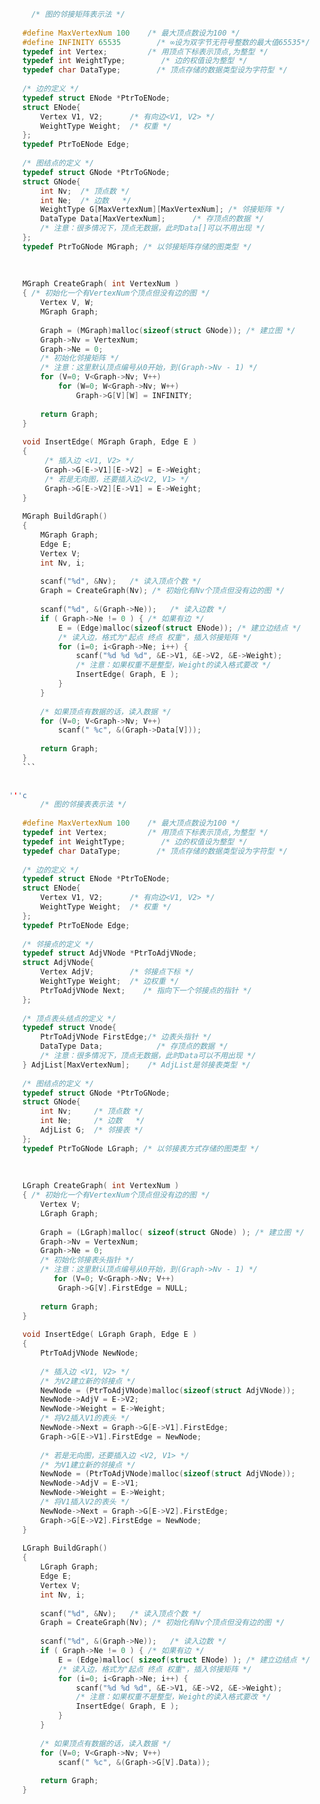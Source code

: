 ```c
      /* 图的邻接矩阵表示法 */
     
    #define MaxVertexNum 100    /* 最大顶点数设为100 */
    #define INFINITY 65535        /* ∞设为双字节无符号整数的最大值65535*/
    typedef int Vertex;         /* 用顶点下标表示顶点,为整型 */
    typedef int WeightType;        /* 边的权值设为整型 */
    typedef char DataType;        /* 顶点存储的数据类型设为字符型 */
     
    /* 边的定义 */
    typedef struct ENode *PtrToENode;
    struct ENode{
        Vertex V1, V2;      /* 有向边<V1, V2> */
        WeightType Weight;  /* 权重 */
    };
    typedef PtrToENode Edge;
            
    /* 图结点的定义 */
    typedef struct GNode *PtrToGNode;
    struct GNode{
        int Nv;  /* 顶点数 */
        int Ne;  /* 边数   */
        WeightType G[MaxVertexNum][MaxVertexNum]; /* 邻接矩阵 */
        DataType Data[MaxVertexNum];      /* 存顶点的数据 */
        /* 注意：很多情况下，顶点无数据，此时Data[]可以不用出现 */
    };
    typedef PtrToGNode MGraph; /* 以邻接矩阵存储的图类型 */
     
     
     
    MGraph CreateGraph( int VertexNum )
    { /* 初始化一个有VertexNum个顶点但没有边的图 */
        Vertex V, W;
        MGraph Graph;
         
        Graph = (MGraph)malloc(sizeof(struct GNode)); /* 建立图 */
        Graph->Nv = VertexNum;
        Graph->Ne = 0;
        /* 初始化邻接矩阵 */
        /* 注意：这里默认顶点编号从0开始，到(Graph->Nv - 1) */
        for (V=0; V<Graph->Nv; V++)
            for (W=0; W<Graph->Nv; W++)  
                Graph->G[V][W] = INFINITY;
                 
        return Graph; 
    }
            
    void InsertEdge( MGraph Graph, Edge E )
    {
         /* 插入边 <V1, V2> */
         Graph->G[E->V1][E->V2] = E->Weight;    
         /* 若是无向图，还要插入边<V2, V1> */
         Graph->G[E->V2][E->V1] = E->Weight;
    }
     
    MGraph BuildGraph()
    {
        MGraph Graph;
        Edge E;
        Vertex V;
        int Nv, i;
         
        scanf("%d", &Nv);   /* 读入顶点个数 */
        Graph = CreateGraph(Nv); /* 初始化有Nv个顶点但没有边的图 */ 
         
        scanf("%d", &(Graph->Ne));   /* 读入边数 */
        if ( Graph->Ne != 0 ) { /* 如果有边 */ 
            E = (Edge)malloc(sizeof(struct ENode)); /* 建立边结点 */ 
            /* 读入边，格式为"起点 终点 权重"，插入邻接矩阵 */
            for (i=0; i<Graph->Ne; i++) {
                scanf("%d %d %d", &E->V1, &E->V2, &E->Weight); 
                /* 注意：如果权重不是整型，Weight的读入格式要改 */
                InsertEdge( Graph, E );
            }
        } 
     
        /* 如果顶点有数据的话，读入数据 */
        for (V=0; V<Graph->Nv; V++) 
            scanf(" %c", &(Graph->Data[V]));
     
        return Graph;
    }
    ```
 
 
 '''c
        /* 图的邻接表表示法 */
     
    #define MaxVertexNum 100    /* 最大顶点数设为100 */
    typedef int Vertex;         /* 用顶点下标表示顶点,为整型 */
    typedef int WeightType;        /* 边的权值设为整型 */
    typedef char DataType;        /* 顶点存储的数据类型设为字符型 */
     
    /* 边的定义 */
    typedef struct ENode *PtrToENode;
    struct ENode{
        Vertex V1, V2;      /* 有向边<V1, V2> */
        WeightType Weight;  /* 权重 */
    };
    typedef PtrToENode Edge;
     
    /* 邻接点的定义 */
    typedef struct AdjVNode *PtrToAdjVNode; 
    struct AdjVNode{
        Vertex AdjV;        /* 邻接点下标 */
        WeightType Weight;  /* 边权重 */
        PtrToAdjVNode Next;    /* 指向下一个邻接点的指针 */
    };
     
    /* 顶点表头结点的定义 */
    typedef struct Vnode{
        PtrToAdjVNode FirstEdge;/* 边表头指针 */
        DataType Data;            /* 存顶点的数据 */
        /* 注意：很多情况下，顶点无数据，此时Data可以不用出现 */
    } AdjList[MaxVertexNum];    /* AdjList是邻接表类型 */
     
    /* 图结点的定义 */
    typedef struct GNode *PtrToGNode;
    struct GNode{  
        int Nv;     /* 顶点数 */
        int Ne;     /* 边数   */
        AdjList G;  /* 邻接表 */
    };
    typedef PtrToGNode LGraph; /* 以邻接表方式存储的图类型 */
     
     
     
    LGraph CreateGraph( int VertexNum )
    { /* 初始化一个有VertexNum个顶点但没有边的图 */
        Vertex V;
        LGraph Graph;
         
        Graph = (LGraph)malloc( sizeof(struct GNode) ); /* 建立图 */
        Graph->Nv = VertexNum;
        Graph->Ne = 0;
        /* 初始化邻接表头指针 */
        /* 注意：这里默认顶点编号从0开始，到(Graph->Nv - 1) */
           for (V=0; V<Graph->Nv; V++)
            Graph->G[V].FirstEdge = NULL;
                 
        return Graph; 
    }
            
    void InsertEdge( LGraph Graph, Edge E )
    {
        PtrToAdjVNode NewNode;
         
        /* 插入边 <V1, V2> */
        /* 为V2建立新的邻接点 */
        NewNode = (PtrToAdjVNode)malloc(sizeof(struct AdjVNode));
        NewNode->AdjV = E->V2;
        NewNode->Weight = E->Weight;
        /* 将V2插入V1的表头 */
        NewNode->Next = Graph->G[E->V1].FirstEdge;
        Graph->G[E->V1].FirstEdge = NewNode;
             
        /* 若是无向图，还要插入边 <V2, V1> */
        /* 为V1建立新的邻接点 */
        NewNode = (PtrToAdjVNode)malloc(sizeof(struct AdjVNode));
        NewNode->AdjV = E->V1;
        NewNode->Weight = E->Weight;
        /* 将V1插入V2的表头 */
        NewNode->Next = Graph->G[E->V2].FirstEdge;
        Graph->G[E->V2].FirstEdge = NewNode;
    }
     
    LGraph BuildGraph()
    {
        LGraph Graph;
        Edge E;
        Vertex V;
        int Nv, i;
         
        scanf("%d", &Nv);   /* 读入顶点个数 */
        Graph = CreateGraph(Nv); /* 初始化有Nv个顶点但没有边的图 */ 
         
        scanf("%d", &(Graph->Ne));   /* 读入边数 */
        if ( Graph->Ne != 0 ) { /* 如果有边 */ 
            E = (Edge)malloc( sizeof(struct ENode) ); /* 建立边结点 */ 
            /* 读入边，格式为"起点 终点 权重"，插入邻接矩阵 */
            for (i=0; i<Graph->Ne; i++) {
                scanf("%d %d %d", &E->V1, &E->V2, &E->Weight); 
                /* 注意：如果权重不是整型，Weight的读入格式要改 */
                InsertEdge( Graph, E );
            }
        } 
     
        /* 如果顶点有数据的话，读入数据 */
        for (V=0; V<Graph->Nv; V++) 
            scanf(" %c", &(Graph->G[V].Data));
     
        return Graph;
    }




